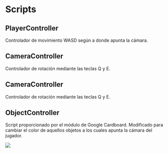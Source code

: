 # Scripts
## PlayerController
Controlador de movimiento WASD según a donde apunta la cámara.

## CameraController
Controlador de rotación mediante las teclas Q y E.

## CameraController
Controlador de rotación mediante las teclas Q y E.

## ObjectController
Script proporcionado por el módulo de Google Cardboard.
Modificado para cambiar el color de aquellos objetos a los cuales apunta la cámara del jugador.

![](https://github.com/alu0101444741/InterfacesInteligentes_4/blob/main/ScriptsGIFs/Raycast.gif)